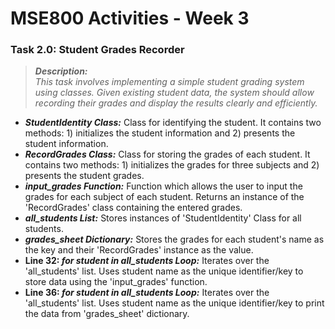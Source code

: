 # MSE800 Activities - Week 3 
### **Task 2.0:** Student Grades Recorder
>***Description:***\
>  _This task involves implementing a simple student grading system using classes. Given existing student data, the system should allow recording their grades and display the results clearly and efficiently._
- **_StudentIdentity Class:_** Class for identifying the student. It contains two methods: 1) initializes the student information and 2) presents the student information.
- _**RecordGrades Class:**_ Class for storing the grades of each student. It contains two methods: 1) initializes the grades for three subjects and 2) presents the student grades.
- _**input_grades Function:**_ Function which allows the user to input the grades for each subject of each student. Returns an instance of the 'RecordGrades' class containing the entered grades.
- _**all_students List:**_ Stores instances of 'StudentIdentity' Class for all students.
- _**grades_sheet Dictionary:**_ Stores the grades for each student's name as the key and their 'RecordGrades' instance as the value.
- **Line 32: _for student in all_students Loop:_** Iterates over the 'all_students' list. Uses student name as the unique identifier/key to store data using the 'input_grades' function.
- **Line 36: _for student in all_students Loop:_** Iterates over the 'all_students' list. Uses student name as the unique identifier/key to print the data from 'grades_sheet' dictionary. 
